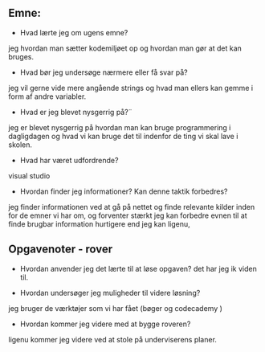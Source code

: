## Emne:

* Hvad lærte jeg om ugens emne?

jeg hvordan man sætter kodemiljøet op og hvordan man gør at det kan bruges. 

* Hvad bør jeg undersøge nærmere eller få svar på?

jeg vil gerne vide mere angående strings og hvad man ellers kan gemme i form af andre variabler. 

* Hvad er jeg blevet nysgerrig på?¨

jeg er blevet nysgerrig på hvordan man kan bruge programmering i dagligdagen og hvad vi kan bruge det til indenfor de ting vi skal lave i skolen. 

 * Hvad har været udfordrende?

 visual studio

* Hvordan finder jeg informationer? Kan denne taktik forbedres?

jeg finder informationen ved at gå på nettet og finde relevante kilder inden for de emner vi har om, og forventer stærkt jeg kan forbedre evnen til at finde brugbar information hurtigere end jeg kan ligenu, 

## Opgavenoter - rover

* Hvordan anvender jeg det lærte til at løse opgaven?
det har jeg ik viden til. 

* Hvordan undersøger jeg muligheder til videre løsning?

jeg bruger de værktøjer som vi har fået (bøger og codecademy
)
* Hvordan kommer jeg videre med at bygge roveren?

ligenu kommer jeg  videre ved at stole på underviserens planer.